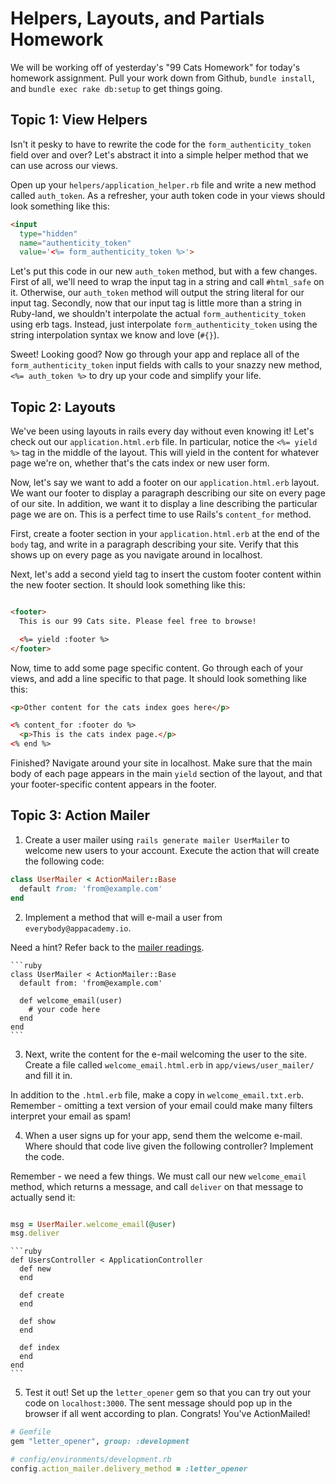 # Helpers, Layouts, and Partials Homework

We will be working off of yesterday's "99 Cats Homework" for today's homework assignment. Pull your work down from Github, `bundle install`, and `bundle exec rake db:setup` to get things going.

## Topic 1: View Helpers

Isn't it pesky to have to rewrite the code for the `form_authenticity_token` field over and over? Let's abstract it into a simple helper method that we can use across our views.

Open up your `helpers/application_helper.rb` file and write a new method called `auth_token`. As a refresher, your auth token code in your views should look something like this:

```html
<input
  type="hidden"
  name="authenticity_token"
  value='<%= form_authenticity_token %>'>
```

Let's put this code in our new `auth_token` method, but with a few changes. First of all, we'll need to wrap the input tag in a string and call `#html_safe` on it. Otherwise, our `auth_token` method will output the string literal for our input tag. Secondly, now that our input tag is little more than a string in Ruby-land, we shouldn't interpolate the actual `form_authenticity_token` using erb tags. Instead, just interpolate `form_authenticity_token` using the string interpolation syntax we know and love (`#{}`).

Sweet! Looking good? Now go through your app and replace all of the `form_authenticity_token` input fields with calls to your snazzy new method, `<%= auth_token %>` to dry up your code and simplify your life.

## Topic 2: Layouts

We've been using layouts in rails every day without even knowing it! Let's check out our `application.html.erb` file. In particular, notice the `<%= yield %>` tag in the middle of the layout. This will yield in the content for whatever page we're on, whether that's the cats index or new user form.

Now, let's say we want to add a footer on our `application.html.erb` layout. We want our footer to display a paragraph describing our site on every page of our site. In addition, we want it to display a line describing the particular page we are on. This is a perfect time to use Rails's `content_for` method.

First, create a footer section in your `application.html.erb` at the end of the `body` tag, and write in a paragraph describing your site. Verify that this shows up on every page as you navigate around in localhost.

Next, let's add a second yield tag to insert the custom footer content within the new footer section. It should look something like this:

```html

<footer>
  This is our 99 Cats site. Please feel free to browse!

  <%= yield :footer %>
</footer>
```

Now, time to add some page specific content. Go through each of your views, and add a line specific to that page. It should look something like this:

```html
<p>Other content for the cats index goes here</p>

<% content_for :footer do %>
  <p>This is the cats index page.</p>
<% end %>

```

Finished? Navigate around your site in localhost. Make sure that the main body of each page appears in the main `yield` section of the layout, and that your footer-specific content appears in the footer.

## Topic 3: Action Mailer

1. Create a user mailer using `rails generate mailer UserMailer` to welcome new users to your account. Execute the action that will create the following code:

  ```ruby
  class UserMailer < ActionMailer::Base
    default from: 'from@example.com'
  end
  ```

2. Implement a method that will e-mail a user from `everybody@appacademy.io`.

  Need a hint? Refer back to the [mailer readings][mailer-reading-1].

    ```ruby
    class UserMailer < ActionMailer::Base
      default from: 'from@example.com'

      def welcome_email(user)
        # your code here
      end
    end
    ```

3. Next, write the content for the e-mail welcoming the user to the site. Create a file called `welcome_email.html.erb` in `app/views/user_mailer/` and fill it in.

  In addition to the `.html.erb` file, make a copy in `welcome_email.txt.erb`. Remember - omitting a text version of your email could make many filters interpret your email as spam!

4. When a user signs up for your app, send them the welcome e-mail. Where should that code live given the following controller? Implement the code.

  Remember - we need a few things. We must call our new `welcome_email` method, which returns a message, and call `deliver` on that message to actually send it:

  ```ruby

  msg = UserMailer.welcome_email(@user)
  msg.deliver

  ```

    ```ruby
    def UsersController < ApplicationController
      def new
      end

      def create
      end

      def show
      end

      def index
      end
    end
    ```
5. Test it out! Set up the `letter_opener` gem so that you can try out your code on `localhost:3000`. The sent message should pop up in the browser if all went according to plan. Congrats! You've ActionMailed!

  ```ruby
  # Gemfile
  gem "letter_opener", group: :development

  # config/environments/development.rb
  config.action_mailer.delivery_method = :letter_opener
  ```

[mailer-reading-1]: ../../readings/mailing-1.md
